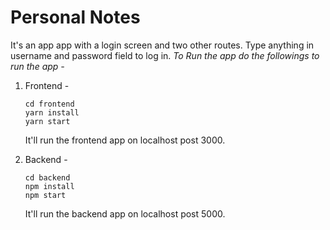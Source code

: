 # **Personal Notes**

It's an app app with a login screen and two other routes.
Type anything in username and password field to log in.
_To Run the app do the followings to run the app -_

1.  Frontend -

    ```
    cd frontend
    yarn install
    yarn start
    ```

    It'll run the frontend app on localhost post 3000.

2.  Backend -
    ```
    cd backend
    npm install
    npm start
    ```
    It'll run the backend app on localhost post 5000.
